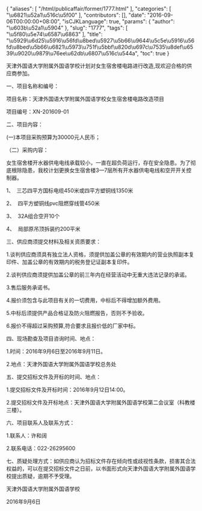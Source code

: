 {
    "aliases": [
        "/html/publicaffair/former/1777.html"
    ],
    "categories": [
        "\u6821\u52a1\u516c\u5f00"
    ],
    "contributors": [],
    "date": "2016-09-06T00:00:00+08:00",
    "isCJKLanguage": true,
    "params": {
        "author": "\u603b\u52a1\u5904"
    },
    "slug": "1777",
    "tags": [
        "\u5f80\u5e74\u6587\u6863"
    ],
    "title": "\u5929\u6d25\u5916\u56fd\u8bed\u5927\u5b66\u9644\u5c5e\u5916\u56fd\u8bed\u5b66\u6821\u5973\u751f\u5bbf\u820d\u697c\u7535\u8def\u6539\u9020\u9879\u76ee\u62db\u6807\u516c\u544a",
    "toc": true
}

天津外国语大学附属外国语学校计划对女生宿舍楼电路进行改造,现欢迎合格的供应商参加。




一、项目名称和编号：




项目名称：天津外国语大学附属外国语学校女生宿舍楼电路改造项目




项目编号：XN-201609-01




二、项目内容：




(一)本项目采购预算为30000元人民币；




（二）采购内容： 




女生宿舍楼开水器供电电线承载较小，一直在超负荷运行，存在安全隐患。为了彻底根除隐患，我校计划更换女生宿舍楼3—7层所有开水器供电电线和空开开关控制器。




1、  三芯四平方国标电缆450米或四平方塑铜线1350米




2、  四平方塑铜线pvc阻燃穿线管450米




3、  32A组合空开10个




4、  局部原吊顶拆装约200平米




三、供应商须提交材料及相关资质要求：




1.谈判供应商须具有独立法人资格，须提供加盖公章的有效期内的营业执照副本复印件、加盖公章的有效期内的税务登记证副本复印件。




2.谈判供应商须提供加盖公章的前三年内在经营活动中无重大违法记录的承诺。




3.售后服务承诺书。




4.报价须包含与此项目有关的一切费用，中标后不得增加额外费用。




5.中标后须提供产品合格证及防火阻燃报告，否则不予验收。




6.报价不得超过采购预算,符合要求且报价低的厂家中标。




四、现场勘查及项目咨询时间、地点：




1.时间：2016年9月6日至2016年9月11日。 




2.地点：天津外国语大学附属外国语学校总务处




五、提交招标文件及开标的时间、地点：




1.提交招标文件及开标时间：2016年9月12日14:00。




2.提交招标文件及开标地点：天津外国语大学附属外国语学校第二会议室（科教楼三楼）。




六、项目联系人及联系方式：




1.联系人：许和阔




2.联系电话：022-26295600




七、质疑处理方式：如供应商认为招标文件存在倾向性或歧视性条款，损害其合法权益的，可以在提交招标文件之日前，以书面形式向天津外国语大学附属外国语学校提出质疑，逾期不予受理。




天津外国语大学附属外国语学校




2016年9月6日


